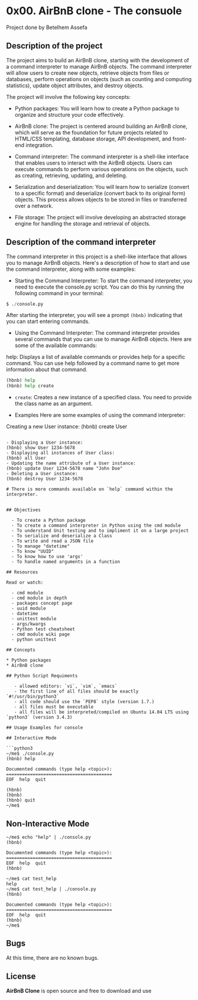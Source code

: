 # 0x00. AirBnB clone - The consuole

Project done by  Betelhem Assefa

## Description of the project

The project aims to build an AirBnB clone, starting with the development of a command interpreter to manage AirBnB objects. The command interpreter will allow users to create new objects, retrieve objects from files or databases, perform operations on objects (such as counting and computing statistics), update object attributes, and destroy objects.

The project will involve the following key concepts:

 - Python packages: You will learn how to create a Python package to organize and structure your code effectively.

 - AirBnB clone: The project is centered around building an AirBnB clone, which will serve as the foundation for future projects related to HTML/CSS templating, database storage, API development, and front-end integration.

 - Command interpreter: The command interpreter is a shell-like interface that enables users to interact with the AirBnB objects. Users can execute commands to perform various operations on the objects, such as creating, retrieving, updating, and deleting.

 - Serialization and deserialization: You will learn how to serialize (convert to a specific format) and deserialize (convert back to its original form) objects. This process allows objects to be stored in files or transferred over a network.

 - File storage: The project will involve developing an abstracted storage engine for handling the storage and retrieval of objects.

## Description of the command interpreter

The command interpreter in this project is a shell-like interface that allows you to manage AirBnB objects. Here's a description of how to start and use the command interpreter, along with some examples:

* Starting the Command Interpreter:
To start the command interpreter, you need to execute the console.py script. You can do this by running the following command in your terminal:

```python 3
$ ./console.py
```
After starting the interpreter, you will see a prompt `(hbnb)` indicating that you can start entering commands.

* Using the Command Interpreter:
The command interpreter provides several commands that you can use to manage AirBnB objects. Here are some of the available commands:

help: Displays a list of available commands or provides help for a specific command. You can use help followed by a command name to get more information about that command.

```python 3
(hbnb) help
(hbnb) help create
```

- `create`: Creates a new instance of a specified class. You need to provide the class name as an argument.

* Examples
Here are some examples of using the command interpreter:

Creating a new User instance:
   (hbnb) create User
```

- Displaying a User instance:
(hbnb) show User 1234-5678
- Displaying all instances of User class:
(hbnb) all User
- Updating the name attribute of a User instance:
(hbnb) update User 1234-5678 name "John Doe"
- Deleting a User instance:
(hbnb) destroy User 1234-5678

# There is more commands available on `help` command within the interpreter.


## Objectives

  - To create a Python package
  - To create a command interpreter in Python using the cmd module
  - To understand Unit testing and to impliment it on a large project
  - To serialize and deserialize a Class
  - To write and read a JSON file
  - To manage "datetime"
  - To know "UUID"
  - To know how to use 'args'
  - To handle named arguments in a function

## Resources
  
Read or watch:

  - cmd module
  - cmd module in depth
  - packages concept page
  - uuid module
  - datetime
  - unittest module
  - args/kwargs
  - Python test cheatsheet
  - cmd module wiki page
  - python unittest

## Concepts 

* Python packages
* AirBnB clone

## Python Script Requiments
  
   - allowed editors: `vi`, `vim`, `emacs`   
   - the first line of all files should be exactly `#!/usr/bin/python3`   
   - all code should use the `PEP8` style (version 1.7.)   
   - all files must be executable   
   - all files will be interpreted/compiled on Ubuntu 14.04 LTS using `python3` (version 3.4.3) 

## Usage Examples for console

## Interactive Mode

```python3
~/me$ ./console.py
(hbnb) help

Documented commands (type help <topic>):
========================================
EOF  help  quit

(hbnb)
(hbnb)
(hbnb) quit
~/me$
```

## Non-Interactive Mode

```python3
~/me$ echo "help" | ./console.py
(hbnb)

Documented commands (type help <topic>):
========================================
EOF  help  quit
(hbnb)

~/me$ cat test_help
help
~/me$ cat test_help | ./console.py
(hbnb)

Documented commands (type help <topic>):
========================================
EOF  help  quit
(hbnb)
~/me$
```

## Bugs

At this time, there are no known bugs.

## License

**AirBnB Clone** is open source and free to download and use

